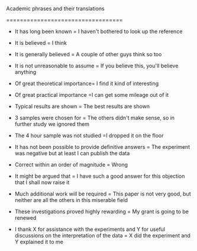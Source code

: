 Academic phrases and their translations

==================================

* It has long been known = I haven't bothered to look up the reference


* It is believed = I think


* It is generally believed = A couple of other guys think so too


* It is not unreasonable to assume = If you believe this, you'll believe anything


* Of great theoretical importance= I find it kind of interesting

* Of great practical importance =I can get some mileage out of it


* Typical results are shown = The best results are shown


* 3 samples were chosen for = The others didn't make sense, so in further study we ignored them


* The 4 hour sample was not studied =I dropped it on the floor


* It has not been possible to provide definitive answers = The experiment was negative but at least I can publish the data


* Correct within an order of magnitude = Wrong


* It might be argued that = I have such a good answer for this objection that I shall now raise it


* Much additional work will be required = This paper is not very good, but neither are all the others in this miserable field


* These investigations proved highly rewarding = My grant is going to be renewed


* I thank X for assistance with the experiments and Y for useful discussions
on the interpretation of the data = X did the experiment and Y explained it to me
